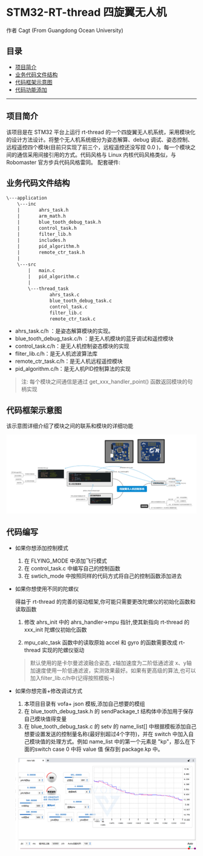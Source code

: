 # STM32-RT-thread 四旋翼无人机
作者 Cagt (From Guangdong Ocean University)

## 目录
* [项目简介](#项目简介)
* [业务代码文件结构](#业务代码文件结构)
* [代码框架示意图](#代码框架示意图)
* [代码功能添加](#代码编写)


---
## 项目简介
 该项目是在 STM32 平台上运行 rt-thread 的一个四旋翼无人机系统，采用模块化的设计方法设计。将整个无人机系统细分为姿态解算、debug 调试、姿态控制、远程遥控四个模块(目前只实现了前三个，远程遥控还没写捏 0.0 )，每一个模块之间的通信采用间接引用的方式。代码风格与 Linux 内核代码风格类似，与 Robomaster 官方步兵代码风格雷同。
 配套硬件:

 ## 业务代码文件结构
    \---application
        \---inc
        |       ahrs_task.h
        |       arm_math.h
        |       blue_tooth_debug_task.h
        |       control_task.h
        |       filter_lib.h
        |       includes.h
        |       pid_algorithm.h
        |       remote_ctr_task.h
        |       
        \---src
            |   main.c
            |   pid_algorithm.c
            |   
            \---thread_task
                    ahrs_task.c
                    blue_tooth_debug_task.c
                    control_task.c
                    filter_lib.c
                    remote_ctr_task.c

 * ahrs_task.c/h ：是姿态解算模块的实现。
 * blue_tooth_debug_task.c/h ：是无人机模块的蓝牙调试和遥控模块
 * control_task.c/h：是无人机控制姿态模块的实现
 * fliter_lib.c/h：是无人机滤波算法库
 * remote_ctr_task.c/h：是无人机远程遥控模块
 * pid_algorithm.c/h：是无人机PID控制算法的实现
> 注: 每个模块之间通信是通过 get_xxx_handler_point() 函数返回模块的句柄实现

 ## 代码框架示意图
 该示意图详细介绍了模块之间的联系和模块的详细功能

 ![img](./figure/%E5%9B%9B%E6%97%8B%E7%BF%BC%E6%97%A0%E4%BA%BA%E6%9C%BA%E6%8E%A7%E5%88%B6%E7%B3%BB%E7%BB%9F.png) 


 


 ## 代码编写
* 如果你想添加控制模式
    1. 在 FLYING_MODE 中添加飞行模式
    2. 在 control_task.c 中编写自己的控制函数
    3. 在 swtich_mode 中按照同样的代码方式将自己的控制函数添加进去


* 如果你想使用不同的陀螺仪

    得益于 rt-thread 的完善的驱动框架,你可能只需要更改陀螺仪的初始化函数和读取函数

    1. 修改 ahrs_init 中的 ahrs_handler->mpu 指针,使其新指向 rt-thread 的xxx_init 陀螺仪初始化函数

    2. mpu_calc_task 函数中的读取原始 accel 和 gyro 的函数需要改成 rt-thread 实现的陀螺仪驱动

    > 默认使用的是卡尔曼滤波融合姿态, z轴加速度为二阶低通滤波 x、y轴加速度使用一阶低通滤波，实测效果最好。如果有更高级的算法,也可以加入filter_lib.c/h中(记得按照模板~)



* 如果你想完善+修改调试方式
    1. 本项目目录有 vofa+ json 模板,添加自己想要的模组 
    2. 在  blue_tooth_debug_task.h 的 sendPackage_t 结构体中添加用于保存自己模块值得变量
    3. 在  blue_tooth_debug_task.c 的 setv 的 name_list[] 中根据模板添加自己想要设置发送的控制量名称(最好别超过4个字符)，并在 switch 中加入自己模块值的处理方式。例如 name_list 中的第一个元素是 "kp"，那么在下面的switch case 0 中将 value 值 保存到 package.kp 中。
    
    ![img](./figure/vofaf.png)